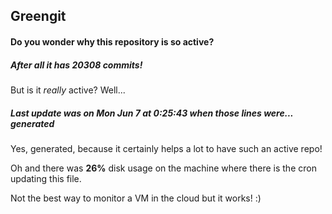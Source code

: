 ## Greengit

#### Do you wonder why this repository is so active?

##### After all it has 20308 commits!

But is it *really* active? Well...

##### Last update was on Mon Jun 7 at 0:25:43 when those lines were... generated

Yes, generated, because it certainly helps a lot to have such an active repo!

Oh and there was **26%** disk usage on the machine
where there is the cron updating this file.

Not the best way to monitor a VM in the cloud but it works! :)

